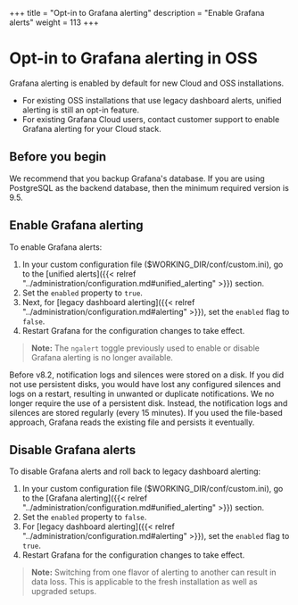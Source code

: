 +++
title = "Opt-in to Grafana alerting"
description = "Enable Grafana alerts"
weight = 113
+++

# Opt-in to Grafana alerting in OSS

Grafana alerting is enabled by default for new Cloud and OSS installations.

- For existing OSS installations that use legacy dashboard alerts, unified alerting is still an opt-in feature.
- For existing Grafana Cloud users, contact customer support to enable Grafana alerting for your Cloud stack.

## Before you begin

We recommend that you backup Grafana's database. If you are using PostgreSQL as the backend database, then the minimum required version is 9.5.

## Enable Grafana alerting

To enable Grafana alerts:

1. In your custom configuration file ($WORKING_DIR/conf/custom.ini), go to the [unified alerts]({{< relref "../administration/configuration.md#unified_alerting" >}}) section.
2. Set the `enabled` property to `true`.
3. Next, for [legacy dashboard alerting]({{< relref "../administration/configuration.md#alerting" >}}), set the `enabled` flag to `false`.
4. Restart Grafana for the configuration changes to take effect.

> **Note:** The `ngalert` toggle previously used to enable or disable Grafana alerting is no longer available.

Before v8.2, notification logs and silences were stored on a disk. If you did not use persistent disks, you would have lost any configured silences and logs on a restart, resulting in unwanted or duplicate notifications. We no longer require the use of a persistent disk. Instead, the notification logs and silences are stored regularly (every 15 minutes). If you used the file-based approach, Grafana reads the existing file and persists it eventually.

## Disable Grafana alerts

To disable Grafana alerts and roll back to legacy dashboard alerting:

1. In your custom configuration file ($WORKING_DIR/conf/custom.ini), go to the [Grafana alerting]({{< relref "../administration/configuration.md#unified_alerting" >}}) section.
1. Set the `enabled` property to `false`.
1. For [legacy dashboard alerting]({{< relref "../administration/configuration.md#alerting" >}}), set the `enabled` flag to `true`.
1. Restart Grafana for the configuration changes to take effect.

> **Note:** Switching from one flavor of alerting to another can result in data loss. This is applicable to the fresh installation as well as upgraded setups.
